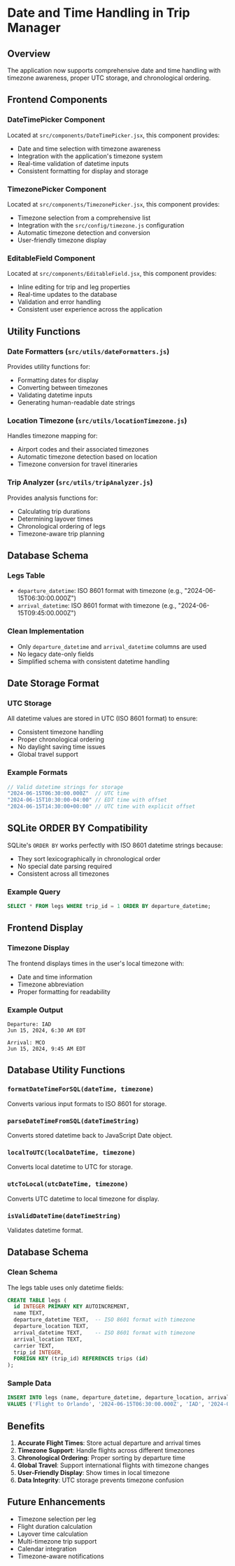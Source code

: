 # Date and Time Handling in Trip Manager

## Overview

The application now supports comprehensive date and time handling with timezone awareness, proper UTC storage, and chronological ordering.

## Frontend Components

### DateTimePicker Component
Located at `src/components/DateTimePicker.jsx`, this component provides:
- Date and time selection with timezone awareness
- Integration with the application's timezone system
- Real-time validation of datetime inputs
- Consistent formatting for display and storage

### TimezonePicker Component
Located at `src/components/TimezonePicker.jsx`, this component provides:
- Timezone selection from a comprehensive list
- Integration with the `src/config/timezone.js` configuration
- Automatic timezone detection and conversion
- User-friendly timezone display

### EditableField Component
Located at `src/components/EditableField.jsx`, this component provides:
- Inline editing for trip and leg properties
- Real-time updates to the database
- Validation and error handling
- Consistent user experience across the application

## Utility Functions

### Date Formatters (`src/utils/dateFormatters.js`)
Provides utility functions for:
- Formatting dates for display
- Converting between timezones
- Validating datetime inputs
- Generating human-readable date strings

### Location Timezone (`src/utils/locationTimezone.js`)
Handles timezone mapping for:
- Airport codes and their associated timezones
- Automatic timezone detection based on location
- Timezone conversion for travel itineraries

### Trip Analyzer (`src/utils/tripAnalyzer.js`)
Provides analysis functions for:
- Calculating trip durations
- Determining layover times
- Chronological ordering of legs
- Timezone-aware trip planning

## Database Schema

### Legs Table
- `departure_datetime`: ISO 8601 format with timezone (e.g., "2024-06-15T06:30:00.000Z")
- `arrival_datetime`: ISO 8601 format with timezone (e.g., "2024-06-15T09:45:00.000Z")

### Clean Implementation
- Only `departure_datetime` and `arrival_datetime` columns are used
- No legacy date-only fields
- Simplified schema with consistent datetime handling

## Date Storage Format

### UTC Storage
All datetime values are stored in UTC (ISO 8601 format) to ensure:
- Consistent timezone handling
- Proper chronological ordering
- No daylight saving time issues
- Global travel support

### Example Formats
```javascript
// Valid datetime strings for storage
"2024-06-15T06:30:00.000Z"  // UTC time
"2024-06-15T10:30:00-04:00" // EDT time with offset
"2024-06-15T14:30:00+00:00" // UTC time with explicit offset
```

## SQLite ORDER BY Compatibility

SQLite's `ORDER BY` works perfectly with ISO 8601 datetime strings because:
- They sort lexicographically in chronological order
- No special date parsing required
- Consistent across all timezones

### Example Query
```sql
SELECT * FROM legs WHERE trip_id = 1 ORDER BY departure_datetime;
```

## Frontend Display

### Timezone Display
The frontend displays times in the user's local timezone with:
- Date and time information
- Timezone abbreviation
- Proper formatting for readability

### Example Output
```
Departure: IAD
Jun 15, 2024, 6:30 AM EDT

Arrival: MCO  
Jun 15, 2024, 9:45 AM EDT
```

## Database Utility Functions

### `formatDateTimeForSQL(dateTime, timezone)`
Converts various input formats to ISO 8601 for storage.

### `parseDateTimeFromSQL(dateTimeString)`
Converts stored datetime back to JavaScript Date object.

### `localToUTC(localDateTime, timezone)`
Converts local datetime to UTC for storage.

### `utcToLocal(utcDateTime, timezone)`
Converts UTC datetime to local timezone for display.

### `isValidDateTime(dateTimeString)`
Validates datetime format.

## Database Schema

### Clean Schema
The legs table uses only datetime fields:
```sql
CREATE TABLE legs (
  id INTEGER PRIMARY KEY AUTOINCREMENT,
  name TEXT,
  departure_datetime TEXT,  -- ISO 8601 format with timezone
  departure_location TEXT,
  arrival_datetime TEXT,    -- ISO 8601 format with timezone
  arrival_location TEXT,
  carrier TEXT,
  trip_id INTEGER,
  FOREIGN KEY (trip_id) REFERENCES trips (id)
);
```

### Sample Data
```sql
INSERT INTO legs (name, departure_datetime, departure_location, arrival_datetime, arrival_location, carrier, trip_id)
VALUES ('Flight to Orlando', '2024-06-15T06:30:00.000Z', 'IAD', '2024-06-15T09:45:00.000Z', 'MCO', 'UA237', 1);
```

## Benefits

1. **Accurate Flight Times**: Store actual departure and arrival times
2. **Timezone Support**: Handle flights across different timezones
3. **Chronological Ordering**: Proper sorting by departure time
4. **Global Travel**: Support international flights with timezone changes
5. **User-Friendly Display**: Show times in local timezone
6. **Data Integrity**: UTC storage prevents timezone confusion

## Future Enhancements

- Timezone selection per leg
- Flight duration calculation
- Layover time calculation
- Multi-timezone trip support
- Calendar integration
- Timezone-aware notifications 